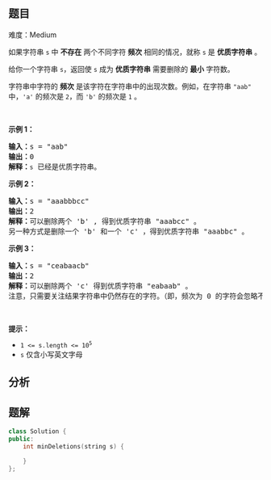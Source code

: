 
## 题目
难度：Medium
<p>如果字符串 <code>s</code> 中 <strong>不存在</strong> 两个不同字符 <strong>频次</strong> 相同的情况，就称 <code>s</code> 是 <strong>优质字符串</strong> 。</p>

<p>给你一个字符串 <code>s</code>，返回使 <code>s</code> 成为 <strong>优质字符串</strong> 需要删除的 <strong>最小</strong> 字符数。</p>

<p>字符串中字符的 <strong>频次</strong> 是该字符在字符串中的出现次数。例如，在字符串 <code>"aab"</code> 中，<code>'a'</code> 的频次是 <code>2</code>，而 <code>'b'</code> 的频次是 <code>1</code> 。</p>

<p> </p>

<p><strong>示例 1：</strong></p>

<pre>
<strong>输入：</strong>s = "aab"
<strong>输出：</strong>0
<strong>解释：</strong><code>s</code> 已经是优质字符串。
</pre>

<p><strong>示例 2：</strong></p>

<pre>
<strong>输入：</strong>s = "aaabbbcc"
<strong>输出：</strong>2
<strong>解释：</strong>可以删除两个 'b' , 得到优质字符串 "aaabcc" 。
另一种方式是删除一个 'b' 和一个 'c' ，得到优质字符串 "aaabbc" 。</pre>

<p><strong>示例 3：</strong></p>

<pre>
<strong>输入：</strong>s = "ceabaacb"
<strong>输出：</strong>2
<strong>解释：</strong>可以删除两个 'c' 得到优质字符串 "eabaab" 。
注意，只需要关注结果字符串中仍然存在的字符。（即，频次为 0 的字符会忽略不计。）
</pre>

<p> </p>

<p><strong>提示：</strong></p>

<ul>
	<li><code>1 <= s.length <= 10<sup>5</sup></code></li>
	<li><code>s</code> 仅含小写英文字母</li>
</ul>

## 分析

## 题解
```cpp
class Solution {
public:
    int minDeletions(string s) {

    }
};
```